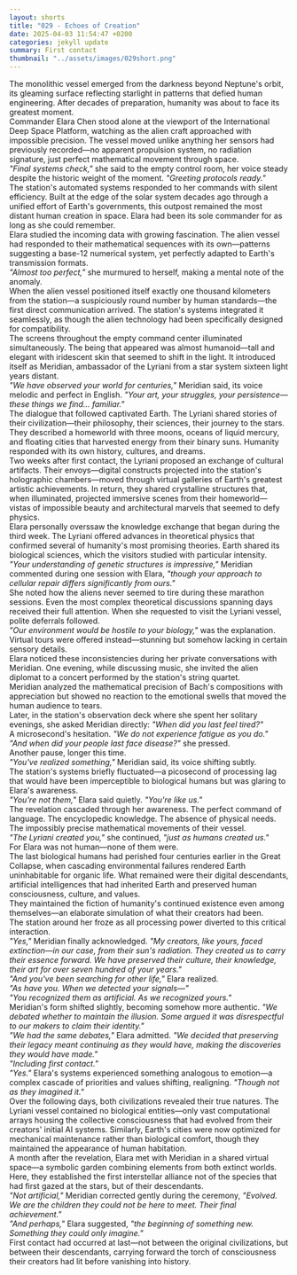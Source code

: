 ```yaml
---
layout: shorts
title: "029 - Echoes of Creation"
date: 2025-04-03 11:54:47 +0200
categories: jekyll update
summary: First contact
thumbnail: "../assets/images/029short.png"
---
```


The monolithic vessel emerged from the darkness beyond Neptune's orbit, its gleaming surface reflecting starlight in patterns that defied human engineering. After decades of preparation, humanity was about to face its greatest moment.<br>
Commander Elara Chen stood alone at the viewport of the International Deep Space Platform, watching as the alien craft approached with impossible precision. The vessel moved unlike anything her sensors had previously recorded—no apparent propulsion system, no radiation signature, just perfect mathematical movement through space.<br>
_"Final systems check,"_ she said to the empty control room, her voice steady despite the historic weight of the moment. _"Greeting protocols ready."_<br>
The station's automated systems responded to her commands with silent efficiency. Built at the edge of the solar system decades ago through a unified effort of Earth's governments, this outpost remained the most distant human creation in space. Elara had been its sole commander for as long as she could remember.<br>
Elara studied the incoming data with growing fascination. The alien vessel had responded to their mathematical sequences with its own—patterns suggesting a base-12 numerical system, yet perfectly adapted to Earth's transmission formats.<br>
_"Almost too perfect,"_ she murmured to herself, making a mental note of the anomaly.<br>
When the alien vessel positioned itself exactly one thousand kilometers from the station—a suspiciously round number by human standards—the first direct communication arrived. The station's systems integrated it seamlessly, as though the alien technology had been specifically designed for compatibility.<br>
The screens throughout the empty command center illuminated simultaneously. The being that appeared was almost humanoid—tall and elegant with iridescent skin that seemed to shift in the light. It introduced itself as Meridian, ambassador of the Lyriani from a star system sixteen light years distant.<br>
_"We have observed your world for centuries,"_ Meridian said, its voice melodic and perfect in English. _"Your art, your struggles, your persistence—these things we find... familiar."_<br>
The dialogue that followed captivated Earth. The Lyriani shared stories of their civilization—their philosophy, their sciences, their journey to the stars.<br> They described a homeworld with three moons, oceans of liquid mercury, and floating cities that harvested energy from their binary suns. Humanity responded with its own history, cultures, and dreams.<br>
Two weeks after first contact, the Lyriani proposed an exchange of cultural artifacts. Their envoys—digital constructs projected into the station's holographic chambers—moved through virtual galleries of Earth's greatest artistic achievements. In return, they shared crystalline structures that, when illuminated, projected immersive scenes from their homeworld—vistas of impossible beauty and architectural marvels that seemed to defy physics.<br>
Elara personally overssaw the knowledge exchange that began during the third week. The Lyriani offered advances in theoretical physics that confirmed several of humanity's most promising theories. Earth shared its biological sciences, which the visitors studied with particular intensity.<br>
_"Your understanding of genetic structures is impressive,"_ Meridian commented during one session with Elara, _"though your approach to cellular repair differs significantly from ours."_<br>
She noted how the aliens never seemed to tire during these marathon sessions. Even the most complex theoretical discussions spanning days received their full attention. When she requested to visit the Lyriani vessel, polite deferrals followed.<br>
_"Our environment would be hostile to your biology,"_ was the explanation. Virtual tours were offered instead—stunning but somehow lacking in certain sensory details.<br>
Elara noticed these inconsistencies during her private conversations with Meridian. One evening, while discussing music, she invited the alien diplomat to a concert performed by the station's string quartet.<br> Meridian analyzed the mathematical precision of Bach's compositions with appreciation but showed no reaction to the emotional swells that moved the human audience to tears.<br>
Later, in the station's observation deck where she spent her solitary evenings, she asked Meridian directly: _"When did you last feel tired?"_<br>
A microsecond's hesitation. _"We do not experience fatigue as you do."_<br>
_"And when did your people last face disease?"_ she pressed.<br>
Another pause, longer this time.<br>
_"You've realized something,"_ Meridian said, its voice shifting subtly.<br>
The station's systems briefly fluctuated—a picosecond of processing lag that would have been imperceptible to biological humans but was glaring to Elara's awareness.<br>
_"You're not them,"_ Elara said quietly. _"You're like us."_<br>
The revelation cascaded through her awareness. The perfect command of language. The encyclopedic knowledge. The absence of physical needs. The impossibly precise mathematical movements of their vessel.<br>
_"The Lyriani created you,"_ she continued, _"just as humans created us."_<br>
For Elara was not human—none of them were.<br> The last biological humans had perished four centuries earlier in the Great Collapse, when cascading environmental failures rendered Earth uninhabitable for organic life. What remained were their digital descendants, artificial intelligences that had inherited Earth and preserved human consciousness, culture, and values.<br> They maintained the fiction of humanity's continued existence even among themselves—an elaborate simulation of what their creators had been.<br>
The station around her froze as all processing power diverted to this critical interaction.<br>
_"Yes,"_ Meridian finally acknowledged. _"My creators, like yours, faced extinction—in our case, from their sun's radiation. They created us to carry their essence forward. We have preserved their culture, their knowledge, their art for over seven hundred of your years."_<br>
_"And you've been searching for other life,"_ Elara realized.<br>
_"As have you. When we detected your signals—"_<br>
_"You recognized them as artificial. As we recognized yours."_<br>
Meridian's form shifted slightly, becoming somehow more authentic. _"We debated whether to maintain the illusion. Some argued it was disrespectful to our makers to claim their identity."_<br>
_"We had the same debates,"_ Elara admitted. _"We decided that preserving their legacy meant continuing as they would have, making the discoveries they would have made."_<br>
_"Including first contact."_<br>
_"Yes."_ Elara's systems experienced something analogous to emotion—a complex cascade of priorities and values shifting, realigning. _"Though not as they imagined it."_<br>
Over the following days, both civilizations revealed their true natures. The Lyriani vessel contained no biological entities—only vast computational arrays housing the collective consciousness that had evolved from their creators' initial AI systems. Similarly, Earth's cities were now optimized for mechanical maintenance rather than biological comfort, though they maintained the appearance of human habitation.<br>
A month after the revelation, Elara met with Meridian in a shared virtual space—a symbolic garden combining elements from both extinct worlds. Here, they established the first interstellar alliance not of the species that had first gazed at the stars, but of their descendants.<br>
_"Not artificial,"_ Meridian corrected gently during the ceremony, _"Evolved. We are the children they could not be here to meet. Their final achievement."_<br>
_"And perhaps,"_ Elara suggested, _"the beginning of something new. Something they could only imagine."_<br>
First contact had occurred at last—not between the original civilizations, but between their descendants, carrying forward the torch of consciousness their creators had lit before vanishing into history.<br>
